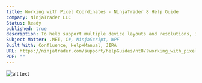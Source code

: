 ```yaml
---
title: Working with Pixel Coordinates - NinjaTrader 8 Help Guide
company: NinjaTrader LLC
Status: Ready
published: true
description: To help support multiple device layouts and resolutions, 3rd party developers needed to be aware of the discrepancies that can occur between pixels and devices, as well as how to correct and prevent these issues from arising.
Subject Matter: .NET, C#, NinjaScript, WPF
Built With: Confluence, Help+Manual, JIRA
URL: https://ninjatrader.com/support/helpGuides/nt8/?working_with_pixel_coordinates.htm
PDF: ""
---
```


![alt text](../../static/work/images/pixels.png)
